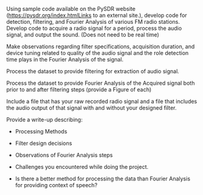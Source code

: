 Using sample code available on the PySDR website (https://pysdr.org/index.htmlLinks to an external site.), develop code for detection, filtering, and Fourier Analysis of various FM radio stations. Develop code to acquire a radio signal for a period, process the audio signal, and output the sound. (Does not need to be real time)

Make observations regarding filter specifications, acquisition duration, and device tuning related to quality of the audio signal and the role detection time plays in the Fourier Analysis of the signal.

Process the dataset to provide filtering for extraction of audio signal.

Process the dataset to provide Fourier Analysis of the Acquired signal both prior to and after filtering steps (provide a Figure of each)

Include a file that has your raw recorded radio signal and a file that includes the audio output of that signal with and without your designed filter.



Provide a write-up describing:

- Processing Methods

- Filter design decisions
  
- Observations of Fourier Analysis steps
  
- Challenges you encountered while doing the project.
  
- Is there a better method for processing the data than Fourier Analysis for providing context of speech?
